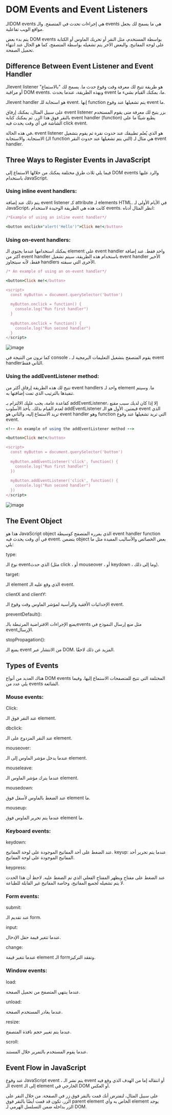 <h1>DOM Events and Event Listeners</h1>

الـDOM events هي إجراءات تحدث في المتصفح. والـ events هي ما يسمح لك بجعل مواقع الويب تفاعلية.

يتم بدء بعض DOM events بواسطة المستخدم، مثل النقر أو تحريك الماوس أو الكتابة على لوحة المفاتيح. والبعض الآخر يتم تشغيله بواسطة المتصفح، كما هو الحال عند انتهاء تحميل الصفحة.


<h2>Difference Between Event Listener and Event Handler</h2>

الـevent listener هو طريقة تتيح لك معرفة وقت وقوع حدث ما. يسمح لك "بالاستماع" أو مراقبة DOM events.  وبهذه الطريقة، عندما يحدث event ما، يمكنك القيام بشيء ما.

الـevent handler هو استجابة للـ event. إنها function يتم تشغيلها عند وقوع event ما.

على سبيل المثال، يمكنك إرفاق event listener بزر يتيح لك معرفة متى يقوم المستخدم بالنقر فوق هذا الزر. ثم يمكنك كتابة event handler (function) يطبع شيئًا ما على الشاشة في أي وقت يحدث فيه click event.

في هذه الحالة، event listener هو الذي يُعلم تطبيقك عند حدوث نقرة ثم يقوم بتشغيل الاستجابة. والاستجابة (الـ function التي يتم تشغيلها عند حدوث النقر) هي مثال لـ event handler.


<h2>Three Ways to Register Events in JavaScript</h2>

فيما يلي ثلاث طرق مختلفة يمكنك من خلالها الاستماع إلى DOM events والرد عليها باستخدام JavaScript.


<h3>Using inline event handlers:</h3>

يتم ذلك عند إضافة event listener كـ attribute لـ elements HTML.
في الأيام الأولى لـ JavaScript، كانت هذه هي الطريقة الوحيدة لاستخدام events. انظر المثال أدناه:
```ruby
/*Example of using an inline event handler*/

<button onclick="alert('Hello')">Click me!</button>
```

<h3>Using on-event handlers:</h3>

يمكنك استخدامها عندما يحتوي الـ element على event handler واحد فقط. عند إضافة أكثر من event handler باستخدام هذه الطريقة، سيتم تشغيل event handler الأخير فقط، لأنه سيتجاوز handlers الأخرى التي سبقته.
```ruby
/* An example of using an on-event handler*/

<button>Click me!</button>

<script>
  const myButton = document.querySelector('button')
	
  myButton.onclick = function() {
    console.log("Run first handler")
  }
	
  myButton.onclick = function() {
    console.log("Run second handler")
  }
</script>
```
![image](https://github.com/amzan1/DOM-Event/assets/105777472/f4e1b00b-682d-447d-a229-184ab1df3e9a)

 

كما ترون من النتيجة في console ، يقوم المتصفح بتشغيل التعليمات البرمجية لـ event handlerالثاني فقط.

<h3>Using the addEventListener method:</h3>

تتيح لك هذه الطريقة إرفاق أكثر من event handlers واحد لـ element ما. وسيتم تنفيذها بالترتيب الذي تمت إضافتها به.

كقاعدة عامة، يجب عليك الالتزام بـ addEventListener، إلا إذا كان لديك سبب مقنع لعدم القيام بذلك.
يأخذ الأسلوب addEventListener قيمتين. الأول هو الـ event الذي تريد الاستماع إليه، والثاني هو event handler وهو function التي تريد تشغيلها عند وقوع event.
```ruby
<!-- An example of using the addEventListener method -->

<button>Click me!</button>

<script>
  const myButton = document.querySelector('button')
	
  myButton.addEventListener('click', function() {
    console.log("Run first handler")
  })
	
  myButton.addEventListener('click', function() {
    console.log("Run second handler")
  })
</script>
 ```
![image](https://github.com/amzan1/DOM-Event/assets/105777472/f533c7b2-c09d-4fdb-b69d-4cfc26278987)


<h2>The Event Object</h2>

هذا هو JavaScript object الذي يمرره المتصفح كوسيطة event handler function في أي وقت يحدث فيه event. يتضمن object بعض الخصائص والأساليب المفيدة مثل ما يلي:

type:

نوع الـ eventالذي حدث (مثل click ، أو mouseover ، أو keydown ، وما إلى ذلك).

target:

الـ element الذي وقع عليه الـ event.

clientX and clientY:

الإحداثيات الأفقية والرأسية لمؤشر الماوس وقت وقوع الـ event.

preventDefault():

يمنع الإجراءات الافتراضية المرتبطة بالـevents مثل منع إرسال النموذج في eventالإرسال.

stopPropagation():

يمنع الـ event من الانتشار عبر DOM. المزيد عن ذلك لاحقًا.


<h2>Types of Events</h2>

هناك العديد من أنواع DOM events المختلفة التي تتيح للمتصفحات الاستماع إليها. وفيما يلي عدد من events الشائعة.

<h3>Mouse events:</h3>

Click:

عند النقر فوق الـ element.

dbclick:

عند النقر المزدوج على الـ element.

mouseover:

عندما يدخل مؤشر الماوس إلى الـ element.

mouseleave:

عندما يترك مؤشر الماوس الـ element.

mousedown:

عند الضغط بالماوس لأسفل فوق element ما.

mouseup:

عندما يتم تحرير الماوس فوق element ما.


<h3>Keyboard events:</h3>

keydown:

عند الضغط على أحد المفاتيح الموجودة على لوحة المفاتيح.
keyup: 
عندما يتم تحرير أحد المفاتيح الموجودة على لوحة المفاتيح.

keypress:

عند الضغط على مفتاح ويظهر المفتاح الفعلي الذي تم الضغط عليه. لاحظ أن هذا الحدث لا يتم تشغيله لجميع المفاتيح، وخاصة المفاتيح غير القابلة للطباعة.

<h3>Form events:</h3>


submit:

عند تقديم الـ form.

input:

عندما تتغير قيمة حقل الإدخال.

change: 

عندما تتغير قيمة element الـ formوتفقد التركيز.

<h3>Window events:</h3>


load:

عندما ينتهي المتصفح من تحميل الصفحة.

unload:

عندما يغادر المستخدم الصفحة.

resize:

عندما يتم تغيير حجم نافذة المتصفح.

scroll:

عندما يقوم المستخدم بالتمرير خلال المستند.

<h2>Event Flow in JavaScript</h2>

عند وقوع JavaScript event ، يتم نشر الـ event أو انتقاله إما من الهدف الذي وقع فيه الـ event إلى الـ element الخارجي في DOM أو العكس.

على سبيل المثال، لنفترض أنك قمت بالنقر فوق زر في الصفحة. من خلال النقر على الزر، تكون قد قمت أيضًا بالنقر فوق parent element الخاص به وأي element يوجد الزر بداخله ضمن التسلسل الهرمي لـ DOM.

